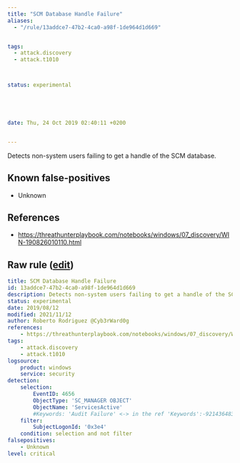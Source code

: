 ```yaml
---
title: "SCM Database Handle Failure"
aliases:
  - "/rule/13addce7-47b2-4ca0-a98f-1de964d1d669"


tags:
  - attack.discovery
  - attack.t1010



status: experimental





date: Thu, 24 Oct 2019 02:40:11 +0200


---
```


Detects non-system users failing to get a handle of the SCM database.

<!--more-->


## Known false-positives

* Unknown



## References

* https://threathunterplaybook.com/notebooks/windows/07_discovery/WIN-190826010110.html


## Raw rule ([edit](https://github.com/SigmaHQ/sigma/edit/master/rules/windows/builtin/security/win_scm_database_handle_failure.yml))
```yaml
title: SCM Database Handle Failure
id: 13addce7-47b2-4ca0-a98f-1de964d1d669
description: Detects non-system users failing to get a handle of the SCM database.
status: experimental
date: 2019/08/12
modified: 2021/11/12
author: Roberto Rodriguez @Cyb3rWard0g
references:
    - https://threathunterplaybook.com/notebooks/windows/07_discovery/WIN-190826010110.html
tags:
    - attack.discovery
    - attack.t1010
logsource:
    product: windows
    service: security
detection:
    selection: 
        EventID: 4656
        ObjectType: 'SC_MANAGER OBJECT'
        ObjectName: 'ServicesActive'
        #Keywords: 'Audit Failure' <-> in the ref 'Keywords':-9214364837600034816
    filter:
        SubjectLogonId: '0x3e4'
    condition: selection and not filter
falsepositives:
    - Unknown
level: critical

```
